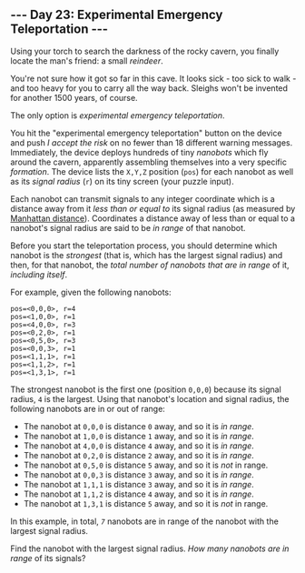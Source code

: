 <article class="day-desc"><h2>--- Day 23: Experimental Emergency Teleportation ---</h2><p>Using your torch to search the darkness of the rocky cavern, you finally locate the man's friend: a small <em>reindeer</em>.</p>
<p>You're not sure how it got so far in this cave.  It looks sick - too sick to walk - and too heavy for you to carry all the way back.  Sleighs won't be invented for another 1500 years, of course.</p>
<p>The only option is <em>experimental emergency teleportation</em>.</p>
<p>You hit the "experimental emergency teleportation" <span title="We've always had this button; we've just been too scared to press it.">button</span> on the device and push <em>I accept the risk</em> on no fewer than 18 different warning messages. Immediately, the device deploys hundreds of tiny <em>nanobots</em> which fly around the cavern, apparently assembling themselves into a very specific <em>formation</em>. The device lists the <code>X,Y,Z</code> position (<code>pos</code>) for each nanobot as well as its <em>signal radius</em> (<code>r</code>) on its tiny screen (your puzzle input).</p>
<p>Each nanobot can transmit signals to any integer coordinate which is a distance away from it <em>less than or equal to</em> its signal radius (as measured by <a href="https://en.wikipedia.org/wiki/Taxicab_geometry">Manhattan distance</a>). Coordinates a distance away of less than or equal to a nanobot's signal radius are said to be <em>in range</em> of that nanobot.</p>
<p>Before you start the teleportation process, you should determine which nanobot is the <em>strongest</em> (that is, which has the largest signal radius) and then, for that nanobot, the <em>total number of nanobots that are in range</em> of it, <em>including itself</em>.</p>
<p>For example, given the following nanobots:</p>
<pre><code>pos=&lt;0,0,0&gt;, r=4
pos=&lt;1,0,0&gt;, r=1
pos=&lt;4,0,0&gt;, r=3
pos=&lt;0,2,0&gt;, r=1
pos=&lt;0,5,0&gt;, r=3
pos=&lt;0,0,3&gt;, r=1
pos=&lt;1,1,1&gt;, r=1
pos=&lt;1,1,2&gt;, r=1
pos=&lt;1,3,1&gt;, r=1
</code></pre>
<p>The strongest nanobot is the first one (position <code>0,0,0</code>) because its signal radius, <code>4</code> is the largest. Using that nanobot's location and signal radius, the following nanobots are in or out of range:</p>
<ul>
<li>The nanobot at <code>0,0,0</code> is distance <code>0</code> away, and so it is <em>in range</em>.</li>
<li>The nanobot at <code>1,0,0</code> is distance <code>1</code> away, and so it is <em>in range</em>.</li>
<li>The nanobot at <code>4,0,0</code> is distance <code>4</code> away, and so it is <em>in range</em>.</li>
<li>The nanobot at <code>0,2,0</code> is distance <code>2</code> away, and so it is <em>in range</em>.</li>
<li>The nanobot at <code>0,5,0</code> is distance <code>5</code> away, and so it is <em>not</em> in range.</li>
<li>The nanobot at <code>0,0,3</code> is distance <code>3</code> away, and so it is <em>in range</em>.</li>
<li>The nanobot at <code>1,1,1</code> is distance <code>3</code> away, and so it is <em>in range</em>.</li>
<li>The nanobot at <code>1,1,2</code> is distance <code>4</code> away, and so it is <em>in range</em>.</li>
<li>The nanobot at <code>1,3,1</code> is distance <code>5</code> away, and so it is <em>not</em> in range.</li>
</ul>
<p>In this example, in total, <code><em>7</em></code> nanobots are in range of the nanobot with the largest signal radius.</p>
<p>Find the nanobot with the largest signal radius.  <em>How many nanobots are in range</em> of its signals?</p>
</article>
